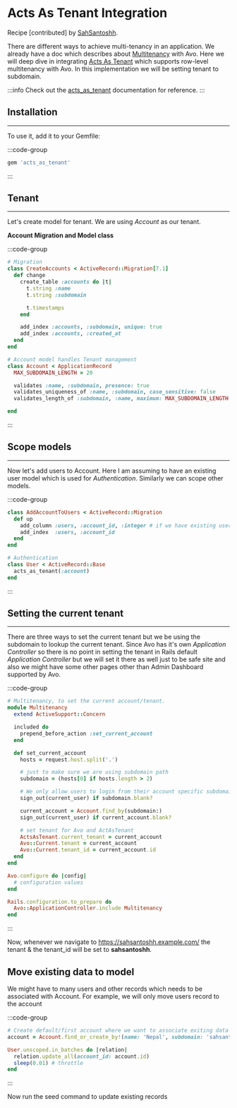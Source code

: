 # Acts As Tenant Integration

Recipe [contributed] by [SahSantoshh](https://github.com/sahsantoshh).

There are different ways to achieve multi-tenancy in an application.
We already have a doc which describes about [Multitenancy](../multitenancy.md) with Avo.
Here we will deep dive in integrating [Acts As Tenant](https://github.com/ErwinM/acts_as_tenant) which supports row-level multitenancy with Avo.
In this implementation we will be setting tenant to subdomain.

:::info
Check out the [acts_as_tenant](https://github.com/ErwinM/acts_as_tenant) documentation for reference.
:::

## Installation
___

To use it, add it to your Gemfile:

:::code-group
```ruby [Gemfile]{3}
gem 'acts_as_tenant'
```
:::

## Tenant
___

Let's create model for tenant. We are using _Account_ as our tenant.

**Account Migration and Model class**

:::code-group
```ruby [db/migrate/random_number_create_accounts.rb]{3}
# Migration
class CreateAccounts < ActiveRecord::Migration[7.1]
  def change
    create_table :accounts do |t|
      t.string :name
      t.string :subdomain

      t.timestamps
    end

    add_index :accounts, :subdomain, unique: true
    add_index :accounts, :created_at
  end
end
```
```ruby [app/models/account.rb]{3}
# Account model handles Tenant management
class Account < ApplicationRecord
  MAX_SUBDOMAIN_LENGTH = 20

  validates :name, :subdomain, presence: true
  validates_uniqueness_of :name, :subdomain, case_sensitive: false
  validates_length_of :subdomain, :name, maximum: MAX_SUBDOMAIN_LENGTH

end
```
:::

## Scope models
___

Now let's add users to Account. Here I am assuming to have an existing user model which is used for _Authentication_.
Similarly we can scope other models.

:::code-group
```ruby [db/migrate/random_number_add_account_to_users.rb]{3}
class AddAccountToUsers < ActiveRecord::Migration
  def up
    add_column :users, :account_id, :integer # if we have existing user set null to true then update the data using seed
    add_index  :users, :account_id
  end
end
```
```ruby [app/models/account.rb]{3}
# Authentication
class User < ActiveRecord::Base
  acts_as_tenant(:account)
end
```
:::

## Setting the current tenant
___

There are three ways to set the current tenant but we be using the subdomain to lookup the current tenant.
Since Avo has it's own _Application Controller_ so there is no point in setting the tenant in Rails default _Application Controller_ but we will set it there as well just to be safe site and also we might have some other pages other than Admin Dashboard supported by Avo.

:::code-group
```ruby [app/controllers/concerns/multitenancy.rb]{3}
# Multitenancy, to set the current account/tenant.
module Multitenancy
  extend ActiveSupport::Concern

  included do
    prepend_before_action :set_current_account
  end

  def set_current_account
    hosts = request.host.split('.')

    # just to make sure we are using subdomain path
    subdomain = (hosts[0] if hosts.length > 2)

    # We only allow users to login from their account specific subdomain not outside of it.
    sign_out(current_user) if subdomain.blank?

    current_account = Account.find_by(subdomain:)
    sign_out(current_user) if current_account.blank?

    # set tenant for Avo and ActAsTenant
    ActsAsTenant.current_tenant = current_account
    Avo::Current.tenant = current_account
    Avo::Current.tenant_id = current_account.id
  end
end
```

```ruby [config/initializers/avo.rb]{3}
Avo.configure do |config|
  # configuration values
end

Rails.configuration.to_prepare do
  Avo::ApplicationController.include Multitenancy
end
```
:::

Now, whenever we navigate to https://sahsantoshh.example.com/ the tenant & the tenant_id will be set to **sahsantoshh**.


## Move existing data to model

We might have to many users and other records which needs to be associated with Account.
For example, we will only move users record to the account

:::code-group
```ruby [db/seeds.rb]{3}
# Create default/first account where we want to associate exiting data
account = Account.find_or_create_by!(name: 'Nepal', subdomain: 'sahsantoshh')

User.unscoped.in_batches do |relation|
  relation.update_all(account_id: account.id)
  sleep(0.01) # throttle
end
```
:::

Now run the seed command to update existing records
